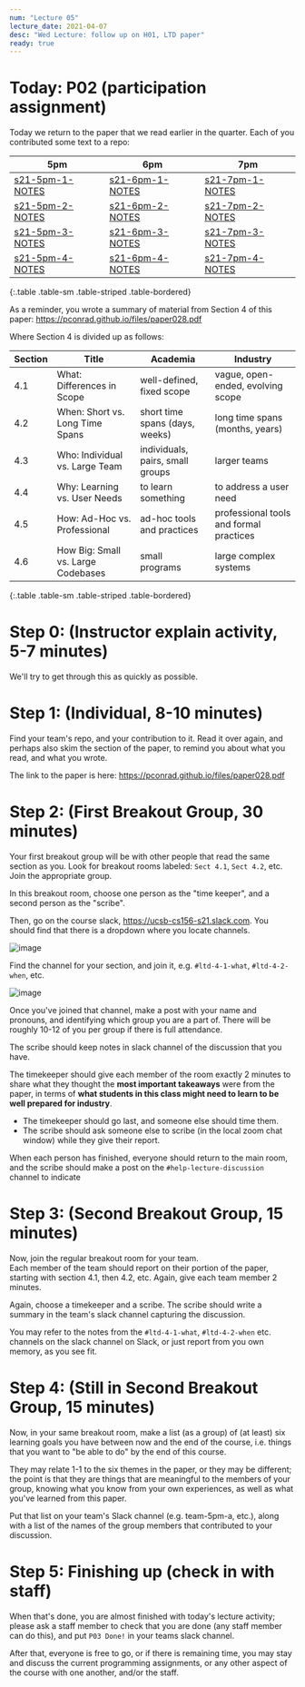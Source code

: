 ```yaml
---
num: "Lecture 05"
lecture_date: 2021-04-07
desc: "Wed Lecture: follow up on H01, LTD paper"
ready: true
---
```


# Today: P02 (participation assignment)

Today we return to the paper that we read earlier in the quarter.  Each of you contributed some text to a repo:


| 5pm | 6pm | 7pm |
|-----|-----|-----|
| [s21-5pm-1-NOTES]({{page.org}}/s21-5pm-1-NOTES) | [s21-6pm-1-NOTES]({{page.org}}/s21-6pm-1-NOTES) | [s21-7pm-1-NOTES]({{page.org}}/s21-7pm-1-NOTES)  |
| [s21-5pm-2-NOTES]({{page.org}}/s21-5pm-2-NOTES) | [s21-6pm-2-NOTES]({{page.org}}/s21-6pm-2-NOTES) | [s21-7pm-2-NOTES]({{page.org}}/s21-7pm-2-NOTES)  |
| [s21-5pm-3-NOTES]({{page.org}}/s21-5pm-3-NOTES) | [s21-6pm-3-NOTES]({{page.org}}/s21-6pm-3-NOTES) | [s21-7pm-3-NOTES]({{page.org}}/s21-7pm-3-NOTES)  |
| [s21-5pm-4-NOTES]({{page.org}}/s21-5pm-4-NOTES) | [s21-6pm-4-NOTES]({{page.org}}/s21-6pm-4-NOTES) | [s21-7pm-4-NOTES]({{page.org}}/s21-7pm-4-NOTES)  |
{:.table .table-sm .table-striped .table-bordered}

As a reminder, you wrote a summary of material from Section 4 of this paper: <https://pconrad.github.io/files/paper028.pdf>

Where Section 4 is divided up as follows:

| Section | Title | Academia | Industry | 
|---------|-------|----------|----------|
| 4.1 | What: Differences in Scope | well-defined, fixed scope | vague, open-ended, evolving scope |
| 4.2 | When: Short vs. Long Time Spans | short time spans (days, weeks)  | long time spans (months, years) |
| 4.3 | Who: Individual vs. Large Team | individuals, pairs, small groups  | larger teams |
| 4.4 | Why: Learning vs. User Needs | to learn something  | to address a user need |
| 4.5 | How: Ad-Hoc vs. Professional | ad-hoc tools and practices |  professional tools and formal practices |
| 4.6 | How Big: Small vs. Large Codebases | small programs | large complex systems |
{:.table .table-sm .table-striped .table-bordered}

# Step 0: (Instructor explain activity, 5-7 minutes)

We'll try to get through this as quickly as possible.

# Step 1: (Individual, 8-10 minutes)

Find your team's repo, and your contribution to it.  Read it over again, and perhaps also skim the section of the paper, to remind you about what you read,
and what you wrote.

The link to the paper is here:  <https://pconrad.github.io/files/paper028.pdf>

# Step 2: (First Breakout Group, 30 minutes)

Your first breakout group will be with other people that read the same section as you.   Look for breakout rooms labeled: `Sect 4.1`, `Sect 4.2`,
etc.  Join the appropriate group.

In this breakout room, choose one person as the "time keeper", and a second person as the "scribe". 

Then, go on the course slack, <https://ucsb-cs156-s21.slack.com>.  You should find that there is a dropdown where you locate channels.

![image](https://user-images.githubusercontent.com/1119017/113913264-f798c080-9790-11eb-8ff9-ac528e786d81.png)

Find the channel for your section, and join it, e.g. `#ltd-4-1-what`, `#ltd-4-2-when`, etc.

![image](https://user-images.githubusercontent.com/1119017/113913471-37f83e80-9791-11eb-839a-82ec9f9fbd0f.png)

Once you've joined that channel, make a post with your name and pronouns, and identifying which group you are a part of.  There will be roughly
10-12 of you per group if there is full attendance.

The scribe should keep notes in slack channel of the discussion that you have.

The timekeeper should give each member of the room exactly 2 minutes 
to share what they thought the **most important takeaways** were from the paper, 
in terms of **what students in this class might need to learn to be well prepared for industry**.  

* The timekeeper should go last, and someone else should time them. 
* The scribe should ask someone else to scribe (in the local zoom chat window) while they give their report.   

When each person has finished, everyone should return to the main room, and the scribe should make a post on the `#help-lecture-discussion` channel
to indicate 

# Step 3: (Second Breakout Group, 15 minutes)

Now, join the regular breakout room for your team.   
Each member of the team should report on their portion of the paper, starting with section 4.1, then 4.2, etc.  Again, give each team member 
2 minutes.

Again, choose a timekeeper and a scribe.  The scribe should write a summary in the team's slack channel capturing the discussion.

You may refer to the notes from the `#ltd-4-1-what`, `#ltd-4-2-when` etc. channels on the slack
channel on Slack, or just report from you own memory, as you see fit.

# Step 4: (Still in Second Breakout Group, 15 minutes)

Now, in your same breakout room, make a list (as a group) of (at least) six learning goals you have between now and the end of the course, i.e. things that you want to "be able to do" by the end of this course.

They may relate 1-1 to the six themes in the paper, or they may be different; the point is that they are things that are meaningful
to the members of your group, knowing what you know from your own experiences, as well as what you've learned from this paper.

Put that list on your team's Slack channel (e.g. team-5pm-a, etc.), along with a list of the names of the group members that contributed to your discussion.

# Step 5: Finishing up (check in with staff)

When that's done, you are almost finished with today's lecture activity; please ask a staff member to check that you are done (any staff member can do this), and put `P03 Done!` in your teams slack
channel.   

After that, everyone is free to go, or if there is remaining time, you may stay and discuss the current programming assignments, or
any other aspect of the course with one another, and/or the staff.

